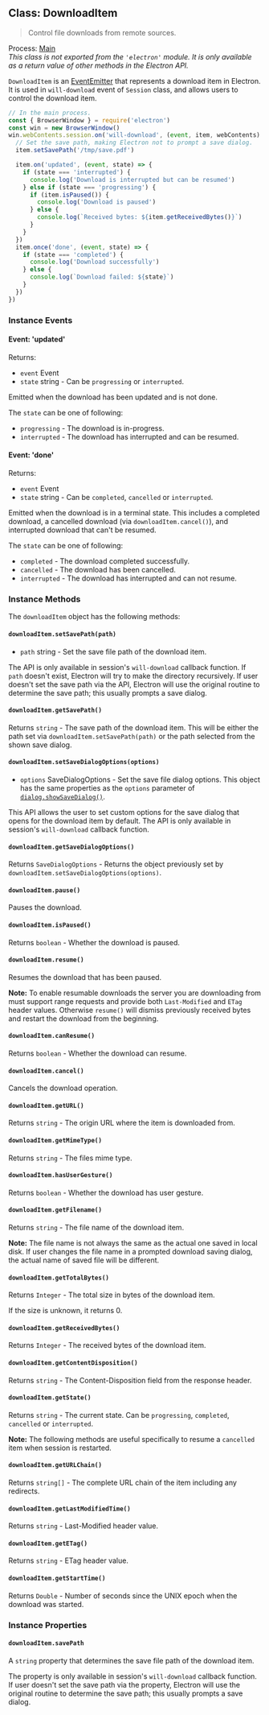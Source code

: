 ## Class: DownloadItem

> Control file downloads from remote sources.

Process: [Main](../glossary.md#main-process)<br />
_This class is not exported from the `'electron'` module. It is only available as a return value of other methods in the Electron API._

`DownloadItem` is an [EventEmitter][event-emitter] that represents a download item in Electron.
It is used in `will-download` event of `Session` class, and allows users to
control the download item.

```javascript
// In the main process.
const { BrowserWindow } = require('electron')
const win = new BrowserWindow()
win.webContents.session.on('will-download', (event, item, webContents) => {
  // Set the save path, making Electron not to prompt a save dialog.
  item.setSavePath('/tmp/save.pdf')

  item.on('updated', (event, state) => {
    if (state === 'interrupted') {
      console.log('Download is interrupted but can be resumed')
    } else if (state === 'progressing') {
      if (item.isPaused()) {
        console.log('Download is paused')
      } else {
        console.log(`Received bytes: ${item.getReceivedBytes()}`)
      }
    }
  })
  item.once('done', (event, state) => {
    if (state === 'completed') {
      console.log('Download successfully')
    } else {
      console.log(`Download failed: ${state}`)
    }
  })
})
```

### Instance Events

#### Event: 'updated'

Returns:

* `event` Event
* `state` string - Can be `progressing` or `interrupted`.

Emitted when the download has been updated and is not done.

The `state` can be one of following:

* `progressing` - The download is in-progress.
* `interrupted` - The download has interrupted and can be resumed.

#### Event: 'done'

Returns:

* `event` Event
* `state` string - Can be `completed`, `cancelled` or `interrupted`.

Emitted when the download is in a terminal state. This includes a completed
download, a cancelled download (via `downloadItem.cancel()`), and interrupted
download that can't be resumed.

The `state` can be one of following:

* `completed` - The download completed successfully.
* `cancelled` - The download has been cancelled.
* `interrupted` - The download has interrupted and can not resume.

### Instance Methods

The `downloadItem` object has the following methods:

#### `downloadItem.setSavePath(path)`

* `path` string - Set the save file path of the download item.

The API is only available in session's `will-download` callback function.
If `path` doesn't exist, Electron will try to make the directory recursively.
If user doesn't set the save path via the API, Electron will use the original
routine to determine the save path; this usually prompts a save dialog.

#### `downloadItem.getSavePath()`

Returns `string` - The save path of the download item. This will be either the path
set via `downloadItem.setSavePath(path)` or the path selected from the shown
save dialog.

#### `downloadItem.setSaveDialogOptions(options)`

* `options` SaveDialogOptions - Set the save file dialog options. This object has the same
properties as the `options` parameter of [`dialog.showSaveDialog()`](dialog.md).

This API allows the user to set custom options for the save dialog that opens
for the download item by default.
The API is only available in session's `will-download` callback function.

#### `downloadItem.getSaveDialogOptions()`

Returns `SaveDialogOptions` - Returns the object previously set by `downloadItem.setSaveDialogOptions(options)`.

#### `downloadItem.pause()`

Pauses the download.

#### `downloadItem.isPaused()`

Returns `boolean` - Whether the download is paused.

#### `downloadItem.resume()`

Resumes the download that has been paused.

**Note:** To enable resumable downloads the server you are downloading from must support range requests and provide both `Last-Modified` and `ETag` header values. Otherwise `resume()` will dismiss previously received bytes and restart the download from the beginning.

#### `downloadItem.canResume()`

Returns `boolean` - Whether the download can resume.

#### `downloadItem.cancel()`

Cancels the download operation.

#### `downloadItem.getURL()`

Returns `string` - The origin URL where the item is downloaded from.

#### `downloadItem.getMimeType()`

Returns `string` - The files mime type.

#### `downloadItem.hasUserGesture()`

Returns `boolean` - Whether the download has user gesture.

#### `downloadItem.getFilename()`

Returns `string` - The file name of the download item.

**Note:** The file name is not always the same as the actual one saved in local
disk. If user changes the file name in a prompted download saving dialog, the
actual name of saved file will be different.

#### `downloadItem.getTotalBytes()`

Returns `Integer` - The total size in bytes of the download item.

If the size is unknown, it returns 0.

#### `downloadItem.getReceivedBytes()`

Returns `Integer` - The received bytes of the download item.

#### `downloadItem.getContentDisposition()`

Returns `string` - The Content-Disposition field from the response
header.

#### `downloadItem.getState()`

Returns `string` - The current state. Can be `progressing`, `completed`, `cancelled` or `interrupted`.

**Note:** The following methods are useful specifically to resume a
`cancelled` item when session is restarted.

#### `downloadItem.getURLChain()`

Returns `string[]` - The complete URL chain of the item including any redirects.

#### `downloadItem.getLastModifiedTime()`

Returns `string` - Last-Modified header value.

#### `downloadItem.getETag()`

Returns `string` - ETag header value.

#### `downloadItem.getStartTime()`

Returns `Double` - Number of seconds since the UNIX epoch when the download was
started.

### Instance Properties

#### `downloadItem.savePath`

A `string` property that determines the save file path of the download item.

The property is only available in session's `will-download` callback function.
If user doesn't set the save path via the property, Electron will use the original
routine to determine the save path; this usually prompts a save dialog.

[event-emitter]: https://nodejs.org/api/events.html#events_class_eventemitter
